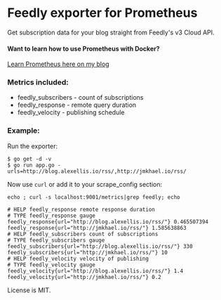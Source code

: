 Feedly exporter for Prometheus
===============================

Get subscription data for your blog straight from Feedly's v3 Cloud API.

#### Want to learn how to use Prometheus with Docker?

[Learn Prometheus here on my blog](http://blog.alexellis.io/tag/prometheus/)

### Metrics included:

* feedly\_subscribers - count of subscriptions
* feedly\_response - remote query duration
* feedly\_velocity - publishing schedule

### Example:

Run the exporter:

```
$ go get -d -v
$ go run app.go -urls=http://blog.alexellis.io/rss/,http://jmkhael.io/rss/
```

Now use `curl` or add it to your scrape_config section:

```
echo ; curl -s localhost:9001/metrics|grep feedly; echo

# HELP feedly_response remote response duration
# TYPE feedly_response gauge
feedly_response{url="http://blog.alexellis.io/rss/"} 0.465507394
feedly_response{url="http://jmkhael.io/rss/"} 1.585638863
# HELP feedly_subscribers count of subscriptions
# TYPE feedly_subscribers gauge
feedly_subscribers{url="http://blog.alexellis.io/rss/"} 330
feedly_subscribers{url="http://jmkhael.io/rss/"} 10
# HELP feedly_velocity velocity of publishing
# TYPE feedly_velocity gauge
feedly_velocity{url="http://blog.alexellis.io/rss/"} 1.4
feedly_velocity{url="http://jmkhael.io/rss/"} 0.2
```

License is MIT.

